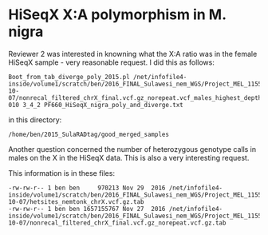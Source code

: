 # HiSeqX X:A polymorphism in M. nigra

Reviewer 2 was interested in knowning what the X:A ratio was in the female HiSeqX sample - very reasonable request.  I did this as follows:

```
Boot_from_tab_diverge_poly_2015.pl /net/infofile4-inside/volume1/scratch/ben/2016_FINAL_Sulawesi_nem_WGS/Project_MEL_11554_B01_CUS_WGS.2016-10-07/nonrecal_filtered_chrX_final.vcf.gz_norepeat.vcf_males_highest_depth_females_byvcf.tab 010 3_4_2 PF660_HiSeqX_nigra_poly_and_diverge.txt
```
in this directory:

```
/home/ben/2015_SulaRADtag/good_merged_samples
```

Another question concerned the number of heterozygous genotype calls in males on the X in the HiSeqX data.  This is also a very interesting request.  

This information is in these files:
```
-rw-rw-r-- 1 ben ben     970213 Nov 29  2016 /net/infofile4-inside/volume1/scratch/ben/2016_FINAL_Sulawesi_nem_WGS/Project_MEL_11554_B01_CUS_WGS.2016-10-07/hetsites_nemtonk_chrX.vcf.gz.tab
-rw-rw-r-- 1 ben ben 1657155767 Nov 27  2016 /net/infofile4-inside/volume1/scratch/ben/2016_FINAL_Sulawesi_nem_WGS/Project_MEL_11554_B01_CUS_WGS.2016-10-07/nonrecal_filtered_chrX_final.vcf.gz_norepeat.vcf.gz.tab

```
